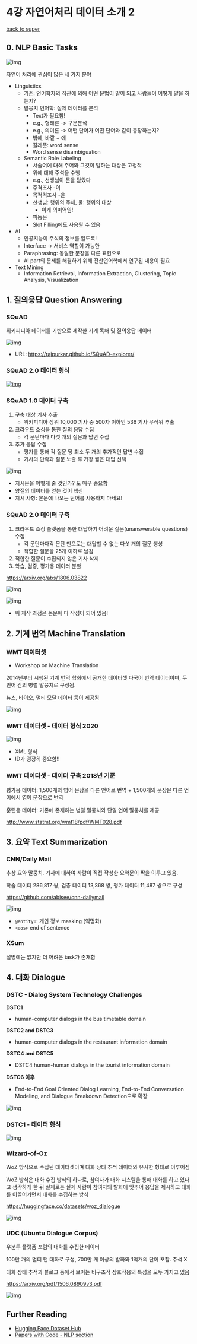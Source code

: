 # 4강 자연어처리 데이터 소개 2

[back to super](https://github.com/jinmang2/boostcamp_ai_tech_2/tree/main/p-stage/data_annotation)

## 0. NLP Basic Tasks

![img](../../../assets/img/p-stage/data_annotation_01_12.PNG)

자연어 처리에 관심이 많은 세 가지 분야
- Linguistics
    - 기존: 언어학자의 직관에 의해 어떤 문법이 말이 되고 사람들이 어떻게 말을 하는지?
    - 말뭉치 언어학: 실제 데이터를 분석
        - Text가 필요함!
        - e.g., 형태론 -> 구문분석
        - e.g., 의미론 -> 어떤 단어가 어떤 단어와 같이 등장하는지?
        - 밖에, 바깥 + 에
        - 갈래뜻: word sense
        - Word sense disambiguation
    - Semantic Role Labeling
        - 서술어에 대해 주어와 그것이 말하는 대상은 고정적
        - 위에 대해 주석을 수행
        - e.g., 선생님이 문을 닫았다
        - 주격조사 -이
        - 목적격조사 -을
        - 선생님: 행위의 주체, 물: 행위의 대상
            - 이게 의미역임!
        - 피동문
        - Slot Filling에도 사용될 수 있음
- AI
    - 인공지능이 주석의 정보를 알도록!
    - Interface -> 서비스 역할이 가능한
    - Paraphrasing: 동일한 문장을 다른 표현으로
    - AI part의 문제를 해결하기 위해 전산언어학에서 연구된 내용이 필요
- Text Mining
    - Information Retrieval, Information Extraction, Clustering, Topic Analysis, Visualization

## 1. 질의응답 Question Answering

### SQuAD
위키피디아 데이터를 기반으로 제작한 기계 독해 및 질의응답 데이터

![img](../../../assets/img/p-stage/data_annotation_04_01.PNG)

- URL: https://rajpurkar.github.io/SQuAD-explorer/

### SQuAD 2.0 데이터 형식

[![img](../../../assets/img/p-stage/data_annotation_04_02.PNG)](https://rajpurkar.github.io/SQuAD-explorer/explore/v2.0/dev/Amazon_rainforest.html)

### SQuAD 1.0 데이터 구축

1. 구축 대상 기사 추출
    - 위키피디아 상위 10,000 기사 중 500자 이하인 536 기사 무작위 추출
2. 크라우드 소싱을 통한 질의 응답 수집
    - 각 문단마다 다섯 개의 질문과 답변 수집
3. 추가 응답 수집
    - 평가를 통해 각 질문 당 최소 두 개의 추가적인 답변 수집
    - 기사의 단락과 질문 노출 후 가장 짧은 대답 선택

![img](../../../assets/img/p-stage/data_annotation_04_03.PNG)

- 지시문을 어떻게 줄 것인가? 도 매우 중요함
- 양질의 데이터를 얻는 것이 핵심
- 지시 사항: 본문에 나오는 단어를 사용하지 마세요!

### SQuAD 2.0 데이터 구축

1. 크라우드 소싱 플랫폼을 통한 대답하기 어려운 질문(unanswerable questions) 수집
    - 각 문단마다각 문단 만으로는 대답할 수 없는 다섯 개의 질문 생성
    - 적합한 질문을 25개 이하로 남김
2. 적합한 질문이 수집되지 않은 기사 삭제
3. 학습, 검증, 평가용 데이터 분할

https://arxiv.org/abs/1806.03822

![img](../../../assets/img/p-stage/data_annotation_04_04.PNG)

![img](../../../assets/img/p-stage/data_annotation_04_05.PNG)

- 위 제작 과정은 논문에 다 작성이 되어 있음!

## 2. 기계 번역 Machine Translation

### WMT 데이터셋

- Workshop on Machine Translation

2014년부터 시행된 기계 번역 학회에서 공개한 데이터셋 다국어 번역 데이터이며, 두 언어 간의 병렬 말뭉치로 구성됨.

뉴스, 바이오, 멀티 모달 데이터 등이 제공됨

![img](../../../assets/img/p-stage/data_annotation_04_06.PNG)

### WMT 데이터셋 - 데이터 형식 2020

![img](../../../assets/img/p-stage/data_annotation_04_07.PNG)

- XML 형식
- ID가 굉장히 중요함!!

### WMT 데이터셋 - 데이터 구축 2018년 기준

평가용 데이터: 1,500개의 영어 문장을 다른 언어로 번역 + 1,500개의 문장은 다른 언어에서 영어 문장으로 번역

훈련용 데이터: 기존에 존재하는 병렬 말뭉치와 단일 언어 말뭉치를 제공

http://www.statmt.org/wmt18/pdf/WMT028.pdf

## 3. 요약 Text Summarization

### CNN/Daily Mail

추상 요약 말뭉치. 기사에 대하여 사람이 직접 작성한 요약문이 짝을 이루고 있음.

학습 데이터 286,817 쌍, 검증 데이터 13,368 쌍, 평가 데이터 11,487 쌍으로 구성

https://github.com/abisee/cnn-dailymail

![img](../../../assets/img/p-stage/data_annotation_04_08.PNG)

- `@entity0`: 개인 정보 masking (익명화)
- `<eos>` end of sentence

### XSum
설명에는 없지만 더 어려운 task가 존재함

## 4. 대화 Dialogue

### DSTC - Dialog System Technology Challenges

**DSTC1**
- human-computer dialogs in the bus timetable domain

**DSTC2 and DSTC3**
- human-computer dialogs in the restaurant information domain

**DSTC4 and DSTC5**
- DSTC4 human-human dialogs in the tourist information domain

**DSTC6 이후**
- End-to-End Goal Oriented Dialog Learning, End-to-End Conversation Modeling, and Dialogue Breakdown Detection으로 확장

![img](../../../assets/img/p-stage/data_annotation_04_09.PNG)

### DSTC1 - 데이터 형식

![img](../../../assets/img/p-stage/data_annotation_04_10.PNG)

### Wizard-of-Oz

WoZ 방식으로 수집된 데이터셋이며 대화 상태 추적 데이터와 유사한 형태로 이루어짐

WoZ 방식은 대화 수집 방식의 하나로, 참여자가 대화 시스템을 통해 대화를 하고 있다고 생각하게 한 뒤 실제로는 실제 사람이 참여자의 발화에 맞추어 응답을 제시하고 대화를 이끌어가면서 대화를 수집하는 방식

https://huggingface.co/datasets/woz_dialogue

![img](../../../assets/img/p-stage/data_annotation_04_11.PNG)

### UDC (Ubuntu Dialogue Corpus)

우분투 플랫폼 포럼의 대화를 수집한 데이터

100만 개의 멀티 턴 대화로 구성, 700만 개 이상의 발화와 1억개의 단어 포함. 주석 X

대화 상태 추적과 블로그 등에서 보이는 비구조적 상호작용의 특성을 모두 가지고 있음

https://arxiv.org/pdf/1506.08909v3.pdf

![img](../../../assets/img/p-stage/data_annotation_04_12.PNG)

## Further Reading
- [Hugging Face Dataset Hub](https://huggingface.co/datasets)
- [Papers with Code - NLP section](https://paperswithcode.com/area/natural-language-processing)
